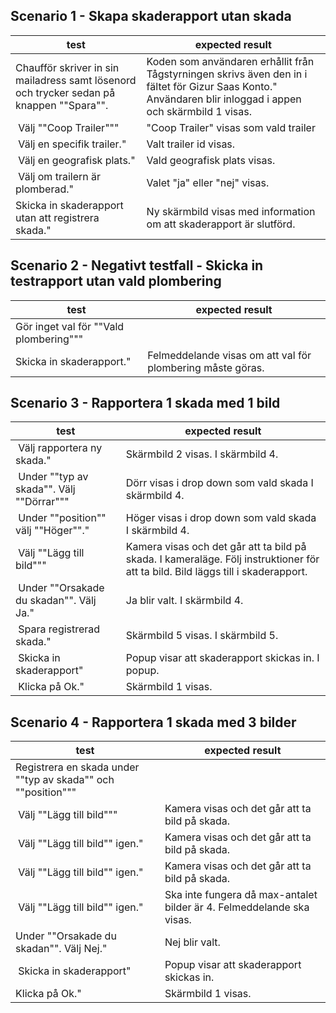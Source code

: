 ## Scenario 1 - Skapa skaderapport utan skada

| test | expected result |
|------|-----------------|
| Chaufför skriver in sin mailadress samt lösenord och trycker sedan på knappen ""Spara"". | Koden som användaren erhållit från Tågstyrningen skrivs även den in i fältet för Gizur Saas Konto."	Användaren blir inloggad i appen och skärmbild 1 visas.|
| Välj ""Coop Trailer""" |	"Coop Trailer" visas som vald trailer |
| Välj en specifik trailer." |	Valt trailer id visas. |
| Välj en geografisk plats." |	Vald geografisk plats visas. |
| Välj om trailern är plomberad." |	Valet "ja" eller "nej" visas.|
| Skicka in skaderapport utan att registrera skada." |	Ny skärmbild visas med information om att skaderapport är slutförd. |


## Scenario 2 - Negativt testfall - Skicka in testrapport utan vald plombering

| test | expected result |
|------|-----------------|
| Gör inget val för ""Vald plombering""" ||	
| Skicka in skaderapport." |	Felmeddelande visas om att val för plombering måste göras. |


## Scenario 3 - Rapportera 1 skada med 1 bild

| test | expected result |
|------|-----------------|
| Välj rapportera ny skada." |	Skärmbild 2 visas.	I skärmbild 4. |
| Under ""typ av skada"". Välj ""Dörrar""" | Dörr visas i drop down som vald skada	I skärmbild 4. |
| Under ""position""	 välj ""Höger""." |	Höger visas i drop down som vald skada	I skärmbild 4. |
| Välj ""Lägg till bild""" |	Kamera visas och det går att ta bild på skada.	I kameraläge. Följ instruktioner för att ta bild.	Bild läggs till i skaderapport. |
| Under ""Orsakade du skadan"". Välj Ja." |	Ja blir valt.	I skärmbild 4.	|
| Spara registrerad skada." |	Skärmbild 5 visas.	I skärmbild 5.	|
| Skicka in skaderapport" |	Popup visar att skaderapport skickas in.	I popup.	|
| Klicka på Ok." |	Skärmbild 1 visas.		|

## Scenario 4 -	Rapportera 1 skada med 3 bilder

| test | expected result |
|------|-----------------|
| Registrera en skada under ""typ av skada"" och ""position"""	||
| Välj ""Lägg till bild""" |	Kamera visas och det går att ta bild på skada.|
| Välj ""Lägg till bild"" igen." |	Kamera visas och det går att ta bild på skada. |
| Välj ""Lägg till bild"" igen." |	Kamera visas och det går att ta bild på skada. |
| Välj ""Lägg till bild"" igen." |	Ska inte fungera då max-antalet bilder är 4. Felmeddelande ska visas. |
| Under ""Orsakade du skadan"". Välj Nej." |	Nej blir valt. |
| Skicka in skaderapport" |	Popup visar att skaderapport skickas in. |
| Klicka på Ok." |	Skärmbild 1 visas. |